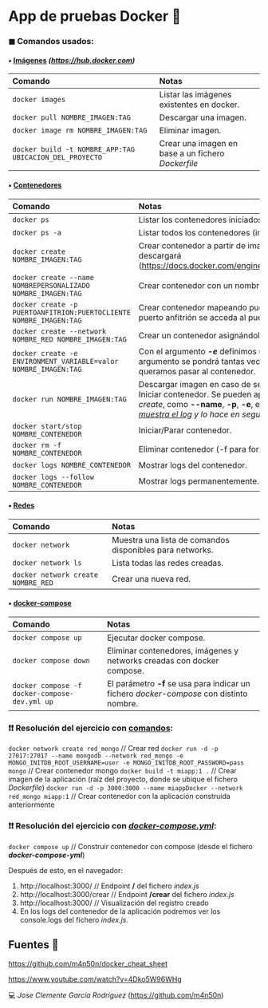 # App de pruebas Docker 🐳

### ◼ Comandos usados:

#### ▪ <u>Imágenes</u> *(**<https://hub.docker.com>**)*

|Comando|Notas|
|:----------|:-----------|
|`docker images`|Listar las imágenes existentes en docker.|
|`docker pull NOMBRE_IMAGEN:TAG`|Descargar una imagen.|
|`docker image rm NOMBRE_IMAGEN:TAG`|Eliminar imagen.|
|`docker build -t NOMBRE_APP:TAG UBICACION_DEL_PROYECTO`|Crear una imagen en base a un fichero *Dockerfile*|

#### ▪ <u>Contenedores</u> 

|Comando|Notas|
|:----------|:-----------|
|`docker ps`|Listar los contenedores iniciados.|
|`docker ps -a`|Listar todos los contenedores (iniciados e inactivos).|
|`docker create NOMBRE_IMAGEN:TAG`|Crear contenedor a partir de imagen. En caso de no encontrarla, la descargará (https://docs.docker.com/engine/reference/commandline/create/).|
|`docker create --name NOMBREPERSONALIZADO NOMBRE_IMAGEN:TAG`|Crear contenedor con un nombre personalizado.|
|`docker create -p PUERTOANFITRION:PUERTOCLIENTE NOMBRE_IMAGEN:TAG`|Crear contenedor mapeando puertos, de forma que desde el puerto anfitrión se acceda al puerto cliente.|
|`docker create --network NOMBRE_RED NOMBRE_IMAGEN:TAG`|Crear un contenedor asignándole una red.|
|`docker create -e ENVIRONMENT_VARIABLE=valor NOMBRE_IMAGEN:TAG`|Con el argumento ***-e*** definimos una variable de entorno. Este argumento se pondrá tantas veces como variables de entorno queramos pasar al contenedor.|
|`docker run NOMBRE_IMAGEN:TAG`|Descargar imagen en caso de ser necesario + Crear contenedor + Iniciar contenedor. Se pueden aplicar también los argumentos de *create*, como **--name**, **-p**, **-e**, etc... *Con el argumento **-d** <u>no muestra el log</u> y lo hace en segundo plano*|
|`docker start/stop NOMBRE_CONTENEDOR`|Iniciar/Parar contenedor.|
|`docker rm -f NOMBRE_CONTENEDOR`|Eliminar contenedor (-f para forzar en caso de que esté iniciado)|
|`docker logs NOMBRE_CONTENEDOR`|Mostrar logs del contenedor.|
|`docker logs --follow NOMBRE_CONTENEDOR`|Mostrar logs permanentemente.|

#### ▪ <u>Redes</u> 

|Comando|Notas|
|:----------|:-----------|
|`docker network`|Muestra una lista de comandos disponibles para networks.|
|`docker network ls`|Lista todas las redes creadas.|
|`docker network create NOMBRE_RED`|Crear una nueva red.|

#### ▪ <u>docker-compose</u> 

|Comando|Notas|
|:----------|:-----------|
|`docker compose up`|Ejecutar docker compose.|
|`docker compose down`|Eliminar contenedores, imágenes y networks creadas con docker compose.|
|`docker compose -f docker-compose-dev.yml up`|El parámetro **-f** se usa para indicar un fichero *docker-compose* con distinto nombre.|

### ❗❗ Resolución del ejercicio con <u>comandos</u>:
`docker network create red_mongo` // Crear red
`docker run -d -p 27017:27017 --name mongodb --network red_mongo -e MONGO_INITDB_ROOT_USERNAME=user -e MONGO_INITDB_ROOT_PASSWORD=pass mongo` // Crear contenedor mongo
`docker build -t miapp:1 .` // Crear imagen de la aplicación (raíz del proyecto, donde se ubique el fichero *Dockerfile*)
`docker run -d -p 3000:3000 --name miappDocker --network red_mongo miapp:1` // Crear contenedor con la aplicación construida anteriormente

### ❗❗ Resolución del ejercicio con <u>***docker-compose.yml***</u>:
`docker compose up` // Construir contenedor con compose (desde el fichero ***docker-compose-yml***)

Después de esto, en el navegador:
1. http://localhost:3000/ // Endpoint **/** del fichero *index.js*
2. http://localhost:3000/crear // Endpoint **/crear** del fichero *index.js*
3. http://localhost:3000/ // Visualización del registro creado
4. En los logs del contenedor de la aplicación podremos ver los console.logs del fichero *index.js*.

## Fuentes 📌

<https://github.com/m4n50n/docker_cheat_sheet>

<https://www.youtube.com/watch?v=4Dko5W96WHg>

💻 _Jose Clemente García Rodríguez_ (<https://github.com/m4n50n>)
